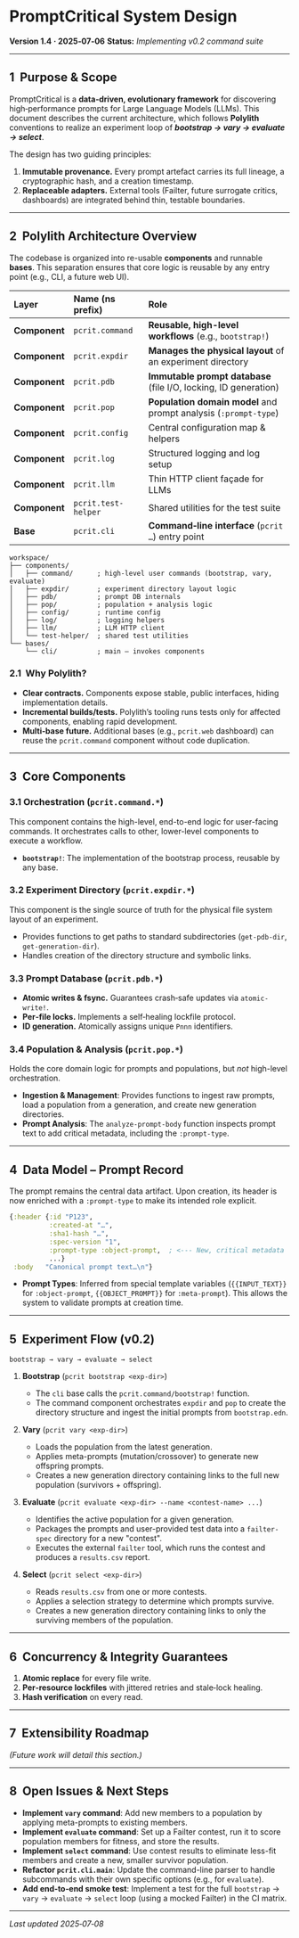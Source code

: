 # PromptCritical System Design

**Version 1.4 · 2025‑07‑06**
**Status:** *Implementing v0.2 command suite*

---

## 1  Purpose & Scope

PromptCritical is a **data‑driven, evolutionary framework** for discovering high‑performance prompts for Large Language Models (LLMs). This document describes the current architecture, which follows **Polylith** conventions to realize an experiment loop of ***bootstrap → vary → evaluate → select***.

The design has two guiding principles:

1.  **Immutable provenance.** Every prompt artefact carries its full lineage, a cryptographic hash, and a creation timestamp.
2.  **Replaceable adapters.** External tools (Failter, future surrogate critics, dashboards) are integrated behind thin, testable boundaries.

---

## 2  Polylith Architecture Overview

The codebase is organized into re-usable **components** and runnable **bases**. This separation ensures that core logic is reusable by any entry point (e.g., CLI, a future web UI).

| Layer | Name (ns prefix) | Role |
| :--- | :--- | :--- |
| **Component** | `pcrit.command` | **Reusable, high-level workflows** (e.g., `bootstrap!`) |
| **Component** | `pcrit.expdir` | **Manages the physical layout** of an experiment directory |
| **Component** | `pcrit.pdb` | **Immutable prompt database** (file I/O, locking, ID generation) |
| **Component** | `pcrit.pop` | **Population domain model** and prompt analysis (`:prompt-type`) |
| **Component** | `pcrit.config` | Central configuration map & helpers |
| **Component** | `pcrit.log` | Structured logging and log setup |
| **Component** | `pcrit.llm` | Thin HTTP client façade for LLMs |
| **Component** | `pcrit.test-helper` | Shared utilities for the test suite |
| **Base** | `pcrit.cli` | **Command‑line interface** (`pcrit …`) entry point |

```
workspace/
├── components/
│   ├── command/      ; high-level user commands (bootstrap, vary, evaluate)
│   ├── expdir/       ; experiment directory layout logic
│   ├── pdb/          ; prompt DB internals
│   ├── pop/          ; population + analysis logic
│   ├── config/       ; runtime config
│   ├── log/          ; logging helpers
│   ├── llm/          ; LLM HTTP client
│   └── test-helper/  ; shared test utilities
└── bases/
    └── cli/          ; main – invokes components
```

### 2.1  Why Polylith?

*   **Clear contracts.** Components expose stable, public interfaces, hiding implementation details.
*   **Incremental builds/tests.** Polylith’s tooling runs tests only for affected components, enabling rapid development.
*   **Multi‑base future.** Additional bases (e.g., `pcrit.web` dashboard) can reuse the `pcrit.command` component without code duplication.

---

## 3  Core Components

### 3.1 Orchestration (`pcrit.command.*`)

This component contains the high-level, end-to-end logic for user-facing commands. It orchestrates calls to other, lower-level components to execute a workflow.
*   **`bootstrap!`**: The implementation of the bootstrap process, reusable by any base.

### 3.2 Experiment Directory (`pcrit.expdir.*`)

This component is the single source of truth for the physical file system layout of an experiment.
*   Provides functions to get paths to standard subdirectories (`get-pdb-dir`, `get-generation-dir`).
*   Handles creation of the directory structure and symbolic links.

### 3.3 Prompt Database (`pcrit.pdb.*`)

*   **Atomic writes & fsync.** Guarantees crash‑safe updates via `atomic-write!`.
*   **Per‑file locks.** Implements a self‑healing lockfile protocol.
*   **ID generation.** Atomically assigns unique `Pnnn` identifiers.

### 3.4 Population & Analysis (`pcrit.pop.*`)

Holds the core domain logic for prompts and populations, but *not* high-level orchestration.
*   **Ingestion & Management**: Provides functions to ingest raw prompts, load a population from a generation, and create new generation directories.
*   **Prompt Analysis**: The `analyze-prompt-body` function inspects prompt text to add critical metadata, including the `:prompt-type`.

---

## 4  Data Model – Prompt Record

The prompt remains the central data artifact. Upon creation, its header is now enriched with a `:prompt-type` to make its intended role explicit.

```clojure
{:header {:id "P123",
          :created-at "…",
          :sha1-hash "…",
          :spec-version "1",
          :prompt-type :object-prompt,  ; <--- New, critical metadata
          ...}
 :body   "Canonical prompt text…\n"}
```

*   **Prompt Types**: Inferred from special template variables (`{{INPUT_TEXT}}` for `:object-prompt`, `{{OBJECT_PROMPT}}` for `:meta-prompt`). This allows the system to validate prompts at creation time.

---

## 5  Experiment Flow (v0.2)

```
bootstrap → vary → evaluate → select
```

1.  **Bootstrap** (`pcrit bootstrap <exp-dir>`)
    *   The `cli` base calls the `pcrit.command/bootstrap!` function.
    *   The command component orchestrates `expdir` and `pop` to create the directory structure and ingest the initial prompts from `bootstrap.edn`.

2.  **Vary** (`pcrit vary <exp-dir>`)
    *   Loads the population from the latest generation.
    *   Applies meta-prompts (mutation/crossover) to generate new offspring prompts.
    *   Creates a new generation directory containing links to the full new population (survivors + offspring).

3.  **Evaluate** (`pcrit evaluate <exp-dir> --name <contest-name> ...`)
    *   Identifies the active population for a given generation.
    *   Packages the prompts and user-provided test data into a `failter-spec` directory for a new "contest".
    *   Executes the external `failter` tool, which runs the contest and produces a `results.csv` report.

4.  **Select** (`pcrit select <exp-dir>`)
    *   Reads `results.csv` from one or more contests.
    *   Applies a selection strategy to determine which prompts survive.
    *   Creates a new generation directory containing links to only the surviving members of the population.

---

## 6  Concurrency & Integrity Guarantees

1.  **Atomic replace** for every file write.
2.  **Per‑resource lockfiles** with jittered retries and stale‑lock healing.
3.  **Hash verification** on every read.

---

## 7  Extensibility Roadmap

*(Future work will detail this section.)*

---

## 8  Open Issues & Next Steps

*   **Implement `vary` command**: Add new members to a population by applying meta-prompts to existing members.
*   **Implement `evaluate` command**: Set up a Failter contest, run it to score population members for fitness, and store the results.
*   **Implement `select` command**: Use contest results to eliminate less-fit members and create a new, smaller survivor population.
*   **Refactor `pcrit.cli.main`**: Update the command-line parser to handle subcommands with their own specific options (e.g., for `evaluate`).
*   **Add end‑to‑end smoke test**: Implement a test for the full `bootstrap` → `vary` → `evaluate` → `select` loop (using a mocked Failter) in the CI matrix.

---

*Last updated 2025‑07‑08*
